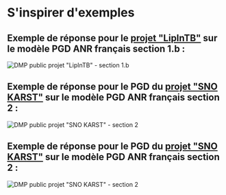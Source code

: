 # S'inspirer d'exemples

## Exemple de réponse pour le [projet "LipInTB"](https://dmp.opidor.fr/plans/4624/export.pdf) sur le modèle PGD ANR français section 1.b :

![DMP public projet "LipInTB" - section 1.b](<../.gitbook/assets/Capture d’écran 2022-04-20 à 17.12.15.png>)

## Exemple de réponse pour le PGD du [projet "SNO KARST"](https://dmp.opidor.fr/plans/9351/export.pdf) sur le modèle PGD ANR français section 2 :

![DMP public projet "SNO KARST" - section 2](<../.gitbook/assets/Capture d’écran 2022-04-20 à 17.22.19.png>)

## Exemple de réponse pour le PGD du [projet "SNO KARST"](https://dmp.opidor.fr/plans/9351/export.pdf) sur le modèle PGD ANR français section 2 :

![DMP public projet "SNO KARST" - section 2](<../.gitbook/assets/Capture d’écran 2022-04-20 à 17.22.34.png>)

